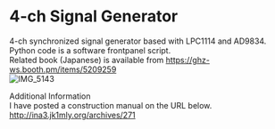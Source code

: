 # 4-ch Signal Generator

4-ch synchronized signal generator based with LPC1114 and AD9834.<br>
Python code is a software frontpanel script.<br>
Related book (Japanese) is available from https://ghz-ws.booth.pm/items/5209259 <br>
![IMG_5143](https://user-images.githubusercontent.com/52226620/220907620-477205ef-407d-4537-8f88-4f1fe74290f8.jpg)

Additional Information<br>
I have posted a construction manual on the URL below.<br>
http://ina3.jk1mly.org/archives/271<br>
